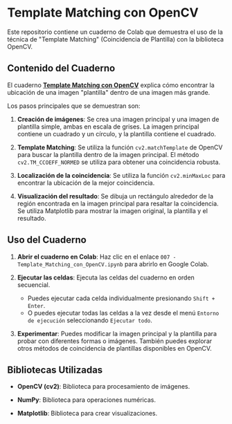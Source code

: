 # Template Matching con OpenCV

Este repositorio contiene un cuaderno de Colab que demuestra el uso de la técnica de "Template Matching" (Coincidencia de Plantilla) con la biblioteca OpenCV.

## Contenido del Cuaderno

El cuaderno **[Template Matching con OpenCV](Template_Matching_con_OpenCV.ipynb)** explica cómo encontrar la ubicación de una imagen "plantilla" dentro de una imagen más grande.

Los pasos principales que se demuestran son:

1.  **Creación de imágenes**: Se crea una imagen principal y una imagen de plantilla simple, ambas en escala de grises. La imagen principal contiene un cuadrado y un círculo, y la plantilla contiene el cuadrado. 
   
2.  **Template Matching**: Se utiliza la función `cv2.matchTemplate` de OpenCV para buscar la plantilla dentro de la imagen principal. El método `cv2.TM_CCOEFF_NORMED` se utiliza para obtener una coincidencia robusta. 
3.  **Localización de la coincidencia**: Se utiliza la función `cv2.minMaxLoc` para encontrar la ubicación de la mejor coincidencia.
   
4.  **Visualización del resultado**: Se dibuja un rectángulo alrededor de la región encontrada en la imagen principal para resaltar la coincidencia. Se utiliza Matplotlib para mostrar la imagen original, la plantilla y el resultado. 
## Uso del Cuaderno

1.  **Abrir el cuaderno en Colab**: Haz clic en el enlace `007 - Template_Matching_con_OpenCV.ipynb` para abrirlo en Google Colab.
   
2.  **Ejecutar las celdas**: Ejecuta las celdas del cuaderno en orden secuencial.
    * Puedes ejecutar cada celda individualmente presionando `Shift + Enter`.
    * O puedes ejecutar todas las celdas a la vez desde el menú `Entorno de ejecución` seleccionando `Ejecutar todo`.
   
3.  **Experimentar**: Puedes modificar la imagen principal y la plantilla para probar con diferentes formas o imágenes.  También puedes explorar otros métodos de coincidencia de plantillas disponibles en OpenCV.

## Bibliotecas Utilizadas

* **OpenCV (cv2)**: Biblioteca para procesamiento de imágenes. 
   
* **NumPy**: Biblioteca para operaciones numéricas. 
   
* **Matplotlib**: Biblioteca para crear visualizaciones.